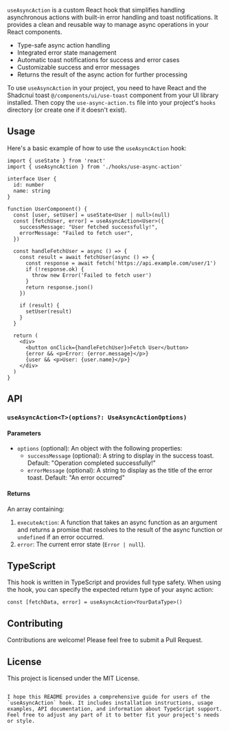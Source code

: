 
`useAsyncAction` is a custom React hook that simplifies handling asynchronous actions with built-in error handling and toast notifications. It provides a clean and reusable way to manage async operations in your React components.

- Type-safe async action handling
- Integrated error state management
- Automatic toast notifications for success and error cases
- Customizable success and error messages
- Returns the result of the async action for further processing

To use `useAsyncAction` in your project, you need to have React and the Shadcnui toast `@/components/ui/use-toast` component from your UI library installed. Then copy the `use-async-action.ts` file into your project's `hooks` directory (or create one if it doesn't exist).


## Usage

Here's a basic example of how to use the `useAsyncAction` hook:

```tsx
import { useState } from 'react'
import { useAsyncAction } from './hooks/use-async-action'

interface User {
  id: number
  name: string
}

function UserComponent() {
  const [user, setUser] = useState<User | null>(null)
  const [fetchUser, error] = useAsyncAction<User>({
    successMessage: "User fetched successfully!",
    errorMessage: "Failed to fetch user",
  })

  const handleFetchUser = async () => {
    const result = await fetchUser(async () => {
      const response = await fetch('https://api.example.com/user/1')
      if (!response.ok) {
        throw new Error('Failed to fetch user')
      }
      return response.json()
    })

    if (result) {
      setUser(result)
    }
  }

  return (
    <div>
      <button onClick={handleFetchUser}>Fetch User</button>
      {error && <p>Error: {error.message}</p>}
      {user && <p>User: {user.name}</p>}
    </div>
  )
}
```

## API

### `useAsyncAction<T>(options?: UseAsyncActionOptions)`

#### Parameters

- `options` (optional): An object with the following properties:
  - `successMessage` (optional): A string to display in the success toast. Default: "Operation completed successfully!"
  - `errorMessage` (optional): A string to display as the title of the error toast. Default: "An error occurred"

#### Returns

An array containing:

1. `executeAction`: A function that takes an async function as an argument and returns a promise that resolves to the result of the async function or `undefined` if an error occurred.
2. `error`: The current error state (`Error | null`).

## TypeScript

This hook is written in TypeScript and provides full type safety. When using the hook, you can specify the expected return type of your async action:

```tsx
const [fetchData, error] = useAsyncAction<YourDataType>()
```

## Contributing

Contributions are welcome! Please feel free to submit a Pull Request.

## License

This project is licensed under the MIT License.
```

I hope this README provides a comprehensive guide for users of the `useAsyncAction` hook. It includes installation instructions, usage examples, API documentation, and information about TypeScript support. Feel free to adjust any part of it to better fit your project's needs or style.